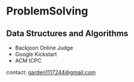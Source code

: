 # ProblemSolving

## Data Structures and Algorithms

* Backjoon Online Judge
* Google Kickstart 
* ACM ICPC

contact: <garden1117244@gmail.com>

